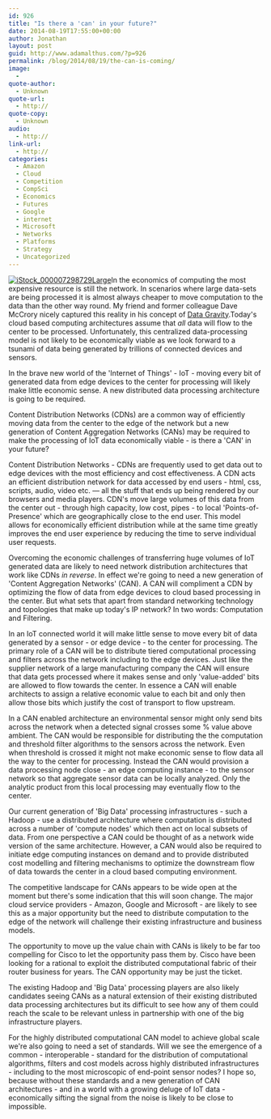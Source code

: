 ```yaml
---
id: 926
title: "Is there a 'can' in your future?"
date: 2014-08-19T17:55:00+00:00
author: Jonathan
layout: post
guid: http://www.adamalthus.com/?p=926
permalink: /blog/2014/08/19/the-can-is-coming/
image:
  - 
quote-author:
  - Unknown
quote-url:
  - http://
quote-copy:
  - Unknown
audio:
  - http://
link-url:
  - http://
categories:
  - Amazon
  - Cloud
  - Competition
  - CompSci
  - Economics
  - Futures
  - Google
  - internet
  - Microsoft
  - Networks
  - Platforms
  - Strategy
  - Uncategorized
---
```

[<img class="alignleft size-medium wp-image-931" src="http://i1.wp.com/www.adamalthus.com/wp-content/uploads/2014/08/iStock_000007298729Large-300x227.jpg?fit=300%2C227" alt="iStock_000007298729Large" srcset="http://i1.wp.com/www.adamalthus.com/wp-content/uploads/2014/08/iStock_000007298729Large.jpg?resize=300%2C227 300w, http://i1.wp.com/www.adamalthus.com/wp-content/uploads/2014/08/iStock_000007298729Large.jpg?resize=940%2C713 940w, http://i1.wp.com/www.adamalthus.com/wp-content/uploads/2014/08/iStock_000007298729Large.jpg?resize=620%2C470 620w" sizes="(max-width: 300px) 100vw, 300px" data-recalc-dims="1" />](http://i1.wp.com/www.adamalthus.com/wp-content/uploads/2014/08/iStock_000007298729Large.jpg)In the economics of computing the most expensive resource is still the network. In scenarios where large data-sets are being processed it is almost always cheaper to move computation to the data than the other way round. My friend and former colleague Dave McCrory nicely captured this reality in his concept of <a href="http://blog.mccrory.me/2010/12/07/data-gravity-in-the-clouds/" target="_blank">Data Gravity</a>.Today's cloud based computing architectures assume that _all_ data will flow to the center to be processed. Unfortunately, this centralized data-processing model is not likely to be economically viable as we look forward to a tsunami of data being generated by trillions of connected devices and sensors.

In the brave new world of the 'Internet of Things' - IoT - moving every bit of generated data from edge devices to the center for processing will likely make little economic sense. A new distributed data processing architecture is going to be required.

Content Distribution Networks (CDNs) are a common way of efficiently moving data from the center to the edge of the network but a new generation of Content Aggregation Networks (CANs) may be required to make the processing of IoT data economically viable - is there a 'CAN' in your future?

<!--more-->

Content Distribution Networks - CDNs are frequently used to get data out to edge devices with the most efficiency and cost effectiveness. A CDN acts an efficient distribution network for data accessed by end users - html, css, scripts, audio, video etc. &mdash; all the stuff that ends up being rendered by our browsers and media players. CDN's move large volumes of this data from the center out - through high capacity, low cost, pipes - to local 'Points-of-Presence' which are geographically close to the end user. This model allows for economically efficient distribution while at the same time greatly improves the end user experience by reducing the time to serve individual user requests.

Overcoming the economic challenges of transferring huge volumes of IoT generated data are likely to need network distribution architectures that work like CDNs _in reverse_. In effect we're going to need a new generation of 'Content Aggregation Networks' (CAN). A CAN will compliment a CDN by optimizing the flow of data from edge devices to cloud based processing in the center. But what sets that apart from standard networking technology and topologies that make up today's IP network? In two words: Computation and Filtering.

In an IoT connected world it will make little sense to move every bit of data generated by a sensor - or edge device - to the center for processing. The primary role of a CAN will be to distribute tiered computational processing and filters across the network including to the edge devices. Just like the supplier network of a large manufacturing company the CAN will ensure that data gets processed where it makes sense and only 'value-added' bits are allowed to flow towards the center. In essence a CAN will enable architects to assign a relative economic value to each bit and only then allow those bits which justify the cost of transport to flow upstream.

In a CAN enabled architecture an environmental sensor might only send bits across the network when a detected signal crosses some % value above ambient. The CAN would be responsible for distributing the the computation and threshold filter algorithms to the sensors across the network. Even when threshold is crossed it might not make economic sense to flow data all the way to the center for processing. Instead the CAN would provision a data processing node close - an edge computing instance - to the sensor network so that aggregate sensor data can be locally analyzed. Only the analytic product from this local processing may eventually flow to the center.

Our current generation of 'Big Data' processing infrastructures - such a Hadoop - use a distributed architecture where computation is distributed across a number of 'compute nodes' which then act on local subsets of data. From one perspective a CAN could be thought of as a network wide version of the same architecture. However, a CAN would also be required to initiate edge computing instances on demand and to provide distributed cost modelling and filtering mechanisms to optimize the downstream flow of data towards the center in a cloud based computing environment.

The competitive landscape for CANs appears to be wide open at the moment but there's some indication that this will soon change. The major cloud service providers - Amazon, Google and Microsoft - are likely to see this as a major opportunity but the need to distribute computation to the edge of the network will challenge their existing infrastructure and business models.

The opportunity to move up the value chain with CANs is likely to be far too compelling for Cisco to let the opportunity pass them by. Cisco have been looking for a rational to exploit the distributed computational fabric of their router business for years. The CAN opportunity may be just the ticket.

The existing Hadoop and 'Big Data' processing players are also likely candidates seeing CANs as a natural extension of their existing distributed data processing architectures but its difficult to see how any of them could reach the scale to be relevant unless in partnership with one of the big infrastructure players.

For the highly distributed computational CAN model to achieve global scale we're also going to need a set of standards. Will we see the emergence of a common - interoperable - standard for the distribution of computational algorithms, filters and cost models across highly distributed infrastructures - including to the most microscopic of end-point sensor nodes? I hope so, because without these standards and a new generation of CAN architectures - and in a world with a growing deluge of IoT data - economically sifting the signal from the noise is likely to be close to impossible.